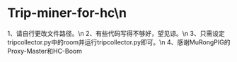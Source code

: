 # Trip-miner-for-hc\n
1、请自行更改文件路径。\n
2、有些代码写得不够好，望见谅。\n
3、只需设定tripcollector.py中的room并运行tripcollector.py即可。\n
4、感谢MuRongPIG的Proxy-Master和HC-Boom
